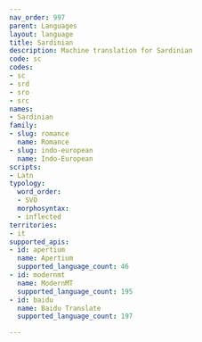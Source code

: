 ```yaml
---
nav_order: 997
parent: Languages
layout: language
title: Sardinian
description: Machine translation for Sardinian
code: sc
codes:
- sc
- srd
- sro
- src
names:
- Sardinian
family:
- slug: romance
  name: Romance
- slug: indo-european
  name: Indo-European
scripts:
- Latn
typology:
  word_order:
  - SVO
  morphosyntax:
  - inflected
territories:
- it
supported_apis:
- id: apertium
  name: Apertium
  supported_language_count: 46
- id: modernmt
  name: ModernMT
  supported_language_count: 195
- id: baidu
  name: Baidu Translate
  supported_language_count: 197

---
```


